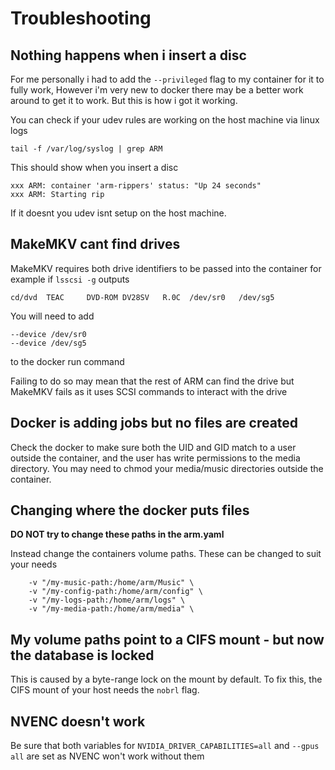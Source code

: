 
# Troubleshooting

## Nothing happens when i insert a disc

For me personally i had to add the `--privileged` flag to my container for it to fully work, However i'm very new to docker there may be a better work around to get it to work. But this is how i got it working.

You can check if your udev rules are working on the host machine via linux logs

`tail -f /var/log/syslog | grep ARM`

This should show when you insert a disc
```
xxx ARM: container 'arm-rippers' status: "Up 24 seconds"
xxx ARM: Starting rip
```
If it doesnt you udev isnt setup on the host machine.

## MakeMKV cant find drives
MakeMKV requires both drive identifiers to be passed into the container for example if `lsscsi -g` outputs

`cd/dvd  TEAC     DVD-ROM DV28SV   R.0C  /dev/sr0   /dev/sg5 `

You will need to add
```
--device /dev/sr0
--device /dev/sg5
```
to the docker run command

Failing to do so may mean that the rest of ARM can find the drive but MakeMKV fails as it uses  SCSI commands to interact with the drive

## Docker is adding jobs but no files are created
Check the docker to make sure both the UID and GID match to a user outside the container, and the user has write permissions to the media directory.
You may need to chmod your media/music directories outside the container.

## Changing where the docker puts files
**DO NOT try to change these paths in the arm.yaml**

Instead change the containers volume paths.
These can be changed to suit your needs
```
    -v "/my-music-path:/home/arm/Music" \
    -v "/my-config-path:/home/arm/config" \
    -v "/my-logs-path:/home/arm/logs" \
    -v "/my-media-path:/home/arm/media" \
```

## My volume paths point to a CIFS mount - but now the database is locked
This is caused by a byte-range lock on the mount by default.
To fix this, the CIFS mount of your host needs the `nobrl` flag.

## NVENC doesn't work

Be sure that both variables for `NVIDIA_DRIVER_CAPABILITIES=all`
and `--gpus all` are set as NVENC won't work without them
